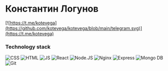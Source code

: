 # Константин Логунов 
[![https://t.me/kotevega](https://github.com/kotevega/kotevega/blob/main/telegram.svg)](https://t.me/kotevega)

### Technology stack
![CSS](https://github.com/kotevega/kotevega/main/images/css3.svg) ![HTML](https://github.com/kotevega/kotevega/assets/120304580/40f167e9-0cae-4677-92b4-18960f4abfa6) ![JS](https://github.com/kotevega/kotevega/assets/120304580/fbf229f4-f59a-4b08-a898-6a5ca7d5b5da) ![React](https://github.com/kotevega/kotevega/assets/120304580/bad54772-1fa6-402d-b680-ecd65bc1dfb9)
 ![Node.JS](https://github.com/kotevega/kotevega/assets/120304580/b0a3c6f3-111a-48b3-a1f2-9bd2b3698d78) ![Nginx](https://github.com/kotevega/kotevega/assets/120304580/858b009d-c515-4c5a-9ff7-c2f26d54651b) ![Express](https://github.com/kotevega/kotevega/assets/120304580/ae9def26-f650-4998-a6c8-101490473627) ![Mongo DB](https://github.com/kotevega/kotevega/assets/120304580/3dd27c99-cd23-4998-991a-641557b9ed8e) ![Git](https://github.com/kotevega/kotevega/assets/120304580/f64ee0c2-8f40-4db3-bd36-b4eb04307ac8)









